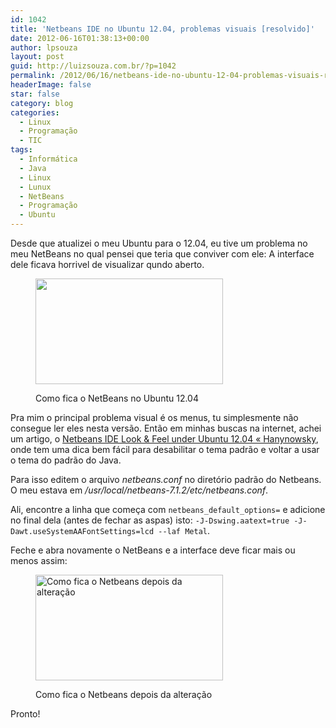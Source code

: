 ```yaml
---
id: 1042
title: 'Netbeans IDE no Ubuntu 12.04, problemas visuais [resolvido]'
date: 2012-06-16T01:38:13+00:00
author: lpsouza
layout: post
guid: http://luizsouza.com.br/?p=1042
permalink: /2012/06/16/netbeans-ide-no-ubuntu-12-04-problemas-visuais-resolvido/
headerImage: false
star: false
category: blog
categories:
  - Linux
  - Programação
  - TIC
tags:
  - Informática
  - Java
  - Linux
  - Lunux
  - NetBeans
  - Programação
  - Ubuntu
---
```

Desde que atualizei o meu Ubuntu para o 12.04, eu tive um problema no meu NetBeans no qual pensei que teria que conviver com ele: A interface dele ficava horrivel de visualizar qundo aberto.<figure id="attachment_1045" style="width: 300px" class="wp-caption aligncenter">

[<img class="size-medium wp-image-1045 " src="http://ihcenter.com.br/luizsouza/files/2012/06/Captura-de-tela-de-2012-06-16-011910-300x169.png" alt="" width="300" height="169" srcset="https://luizsouza.com.br/wp-content/uploads/2012/06/Captura-de-tela-de-2012-06-16-011910-300x169.png 300w, https://luizsouza.com.br/wp-content/uploads/2012/06/Captura-de-tela-de-2012-06-16-011910-768x434.png 768w, https://luizsouza.com.br/wp-content/uploads/2012/06/Captura-de-tela-de-2012-06-16-011910-1024x578.png 1024w, https://luizsouza.com.br/wp-content/uploads/2012/06/Captura-de-tela-de-2012-06-16-011910-1200x678.png 1200w, https://luizsouza.com.br/wp-content/uploads/2012/06/Captura-de-tela-de-2012-06-16-011910.png 1317w" sizes="(max-width: 300px) 100vw, 300px" />](http://ihcenter.com.br/luizsouza/files/2012/06/Captura-de-tela-de-2012-06-16-011910.png)<figcaption class="wp-caption-text">Como fica o NetBeans no Ubuntu 12.04</figcaption></figure> 

Pra mim o principal problema visual é os menus, tu simplesmente não consegue ler eles nesta versão. Então em minhas buscas na internet, achei um artigo, o [Netbeans IDE Look & Feel under Ubuntu 12.04 « Hanynowsky](http://hanynowsky.wordpress.com/2012/04/27/netbeans-ide-look-feel-under-ubuntu-12-04/), onde tem uma dica bem fácil para desabilitar o tema padrão e voltar a usar o tema do padrão do Java.

Para isso editem o arquivo _netbeans.conf_ no diretório padrão do Netbeans. O meu estava em _/usr/local/netbeans-7.1.2/etc/netbeans.conf_.

Ali, encontre a linha que começa com `netbeans_default_options=` e adicione no final dela (antes de fechar as aspas) isto: `-J-Dswing.aatext=true -J-Dawt.useSystemAAFontSettings=lcd --laf Metal`.

Feche e abra novamente o NetBeans e a interface deve ficar mais ou menos assim:<figure id="attachment_1047" style="width: 300px" class="wp-caption aligncenter">

[<img class="size-medium wp-image-1047" src="http://ihcenter.com.br/luizsouza/files/2012/06/Captura-de-tela-de-2012-06-16-013347-300x169.png" alt="Como fica o Netbeans depois da alteração" width="300" height="169" srcset="https://luizsouza.com.br/wp-content/uploads/2012/06/Captura-de-tela-de-2012-06-16-013347-300x169.png 300w, https://luizsouza.com.br/wp-content/uploads/2012/06/Captura-de-tela-de-2012-06-16-013347-768x434.png 768w, https://luizsouza.com.br/wp-content/uploads/2012/06/Captura-de-tela-de-2012-06-16-013347-1024x578.png 1024w, https://luizsouza.com.br/wp-content/uploads/2012/06/Captura-de-tela-de-2012-06-16-013347-1200x678.png 1200w, https://luizsouza.com.br/wp-content/uploads/2012/06/Captura-de-tela-de-2012-06-16-013347.png 1317w" sizes="(max-width: 300px) 100vw, 300px" />](http://ihcenter.com.br/luizsouza/files/2012/06/Captura-de-tela-de-2012-06-16-013347.png)<figcaption class="wp-caption-text">Como fica o Netbeans depois da alteração</figcaption></figure> 

Pronto!